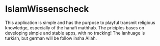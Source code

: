 # IslamWissenscheck
This application is simple and has the purpose to playful transmit religious knowledge, especially of the hanafi mathhab. 
The priciples bases on developing simple and stable apps, with no tracking! The lanhuage is turkish, but german will be follow insha Allah.
